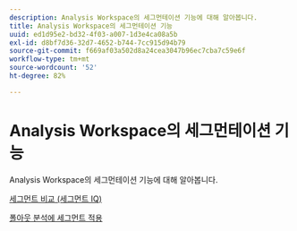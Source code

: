 ```yaml
---
description: Analysis Workspace의 세그먼테이션 기능에 대해 알아봅니다.
title: Analysis Workspace의 세그먼테이션 기능
uuid: ed1d95e2-bd32-4f03-a007-1d3e4ca08a5b
exl-id: d8bf7d36-32d7-4652-b744-7cc915d94b79
source-git-commit: f669af03a502d8a24cea3047b96ec7cba7c59e6f
workflow-type: tm+mt
source-wordcount: '52'
ht-degree: 82%

---
```


# Analysis Workspace의 세그먼테이션 기능

Analysis Workspace의 세그먼테이션 기능에 대해 알아봅니다.

[세그먼트 비교 (세그먼트 IQ)](https://experienceleague.adobe.com/docs/analytics/analyze/analysis-workspace/panels/segment-comparison/segment-comparison.html)

[폴아웃 분석에 세그먼트 적용](https://docs.adobe.com/help/ko-KR/analytics/analyze/analysis-workspace/visualizations/fallout/compare-segments-fallout.html)
